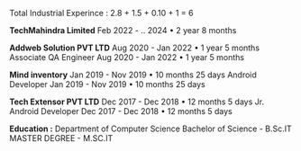 Total Industrial Experince : 2.8 + 1.5 + 0.10 + 1 =  6 

**TechMahindra Limited**
Feb 2022 - .. 2024 • 2 year 8 months

**Addweb Solution PVT LTD**
Aug 2020 - Jan 2022 • 1 year 5 months
Associate QA Engineer
Aug 2020 - Jan 2022 • 1 year 5 months

**Mind inventory**
Jan 2019 - Nov 2019 • 10 months 25 days
Android Developer
Jan 2019 - Nov 2019 • 10 months 25 days

**Tech Extensor PVT LTD**
Dec 2017 - Dec 2018 • 12 months 5 days
Jr. Android Developer
Dec 2017 - Dec 2018 • 12 months 5 days


**Education :**
Department of Computer Science
Bachelor of Science - B.Sc.IT
MASTER DEGREE - M.SC.IT

